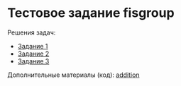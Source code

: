 # Тестовое задание fisgroup
Решения задач:

- [Задание 1](.tasks/task_1.md)
- [Задание 2](.tasks/task_2.md)
- [Задание 3](.tasks/task_3.md)

Дополнительные материалы (код): [addition](.tasks/addition/)